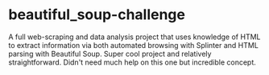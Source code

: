 # beautiful_soup-challenge
A full web-scraping and data analysis project that uses knowledge of HTML to extract information via both automated browsing with Splinter and HTML parsing with Beautiful Soup.
Super cool project and relatively straightforward. Didn't need much help on this one but incredible concept.
